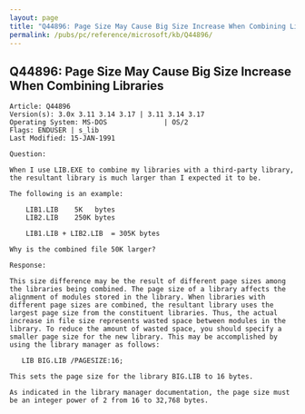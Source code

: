 ```yaml
---
layout: page
title: "Q44896: Page Size May Cause Big Size Increase When Combining Libraries"
permalink: /pubs/pc/reference/microsoft/kb/Q44896/
---
```


## Q44896: Page Size May Cause Big Size Increase When Combining Libraries

	Article: Q44896
	Version(s): 3.0x 3.11 3.14 3.17 | 3.11 3.14 3.17
	Operating System: MS-DOS              | OS/2
	Flags: ENDUSER | s_lib
	Last Modified: 15-JAN-1991
	
	Question:
	
	When I use LIB.EXE to combine my libraries with a third-party library,
	the resultant library is much larger than I expected it to be.
	
	The following is an example:
	
	    LIB1.LIB    5K   bytes
	    LIB2.LIB    250K bytes
	
	    LIB1.LIB + LIB2.LIB  = 305K bytes
	
	Why is the combined file 50K larger?
	
	Response:
	
	This size difference may be the result of different page sizes among
	the libraries being combined. The page size of a library affects the
	alignment of modules stored in the library. When libraries with
	different page sizes are combined, the resultant library uses the
	largest page size from the constituent libraries. Thus, the actual
	increase in file size represents wasted space between modules in the
	library. To reduce the amount of wasted space, you should specify a
	smaller page size for the new library. This may be accomplished by
	using the library manager as follows:
	
	   LIB BIG.LIB /PAGESIZE:16;
	
	This sets the page size for the library BIG.LIB to 16 bytes.
	
	As indicated in the library manager documentation, the page size must
	be an integer power of 2 from 16 to 32,768 bytes.
